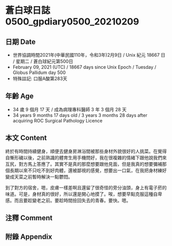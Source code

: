 [_metadata_:encoding]: - "utf-8"
[_metadata_:language]: - "zh-Hant-TW"
[_metadata_:fileformat]: - "markdown"
[_metadata_:MIME_type]: - "text/plain"
[_metadata_:markdown_version]: - "commonmark version 0.29"
[_metadata_:markdown_spec]: - "https://spec.commonmark.org/0.29/"

# 蒼白球日誌0500_gpdiary0500_20210209 #

## 日期 Date ##

* 世界協調時間2021年(中華民國110年，令和3年)2月9日 / Unix 紀元 18667 日 / 星期二 / 蒼白球紀元第500日
* February 09, 2021 (UTC) / 18667 days since Unix Epoch / Tuesday / Globus Pallidum day 500
* 特殊註記: 口服A酸第283天

## 年齡 Age ##

* 34 歲 9 個月 17 天 / 成為病理專科醫師 3 年 3 個月 28 天
* 34 years 9 months 17 days old / 3 years 3 months 28 days after acquiring ROC Surgical Pathology Licence

## 本文 Content ##

終於有時間持續健身，順便去健身房淋浴間被那些身材外貌很好的人挑菜。在覺得自慚形穢以後，之前熟識的體育生用手機問好，我在很複雜的情緒下跟他說我們來互尻，對方馬上答應了。其實不是真的那麼想要跟他見面，但是我真的想要彌補那個長期以來不只吃不到好肉體，還被鄙視的感覺，想要出一口氣，在我把身材練好變成天菜之前暫時解決一點鬱悶。

到了對方的宿舍，嗯，皮膚一樣差啊且還留了很奇怪的旁分油頭，身上有電子菸的味道。可是，身材真的很好，所以還是開心地摸了。唉，想要早點克服這種自卑感。而且要趁變老之前。要趁時間撿回失去的青春。要快。嗯。

## 注釋 Comment ##

## 附錄 Appendix ##

